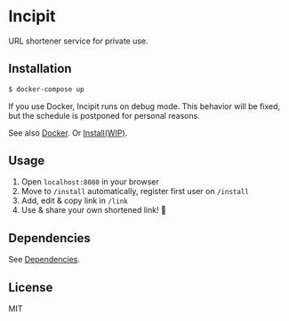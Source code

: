# Incipit

URL shortener service for private use.


## Installation

```sh
$ docker-compose up
```

If you use Docker, Incipit runs on debug mode.
This behavior will be fixed, but the schedule is postponed for personal reasons.

See also [Docker](./docs/docker.md).
Or [Install(WIP)](./docs/install.md).


## Usage

1. Open `localhost:8080` in your browser
1. Move to `/install` automatically, register first user on `/install`
1. Add, edit & copy link in `/link`
1. Use & share your own shortened link! :tada:


## Dependencies

See [Dependencies](./docs/dependencies.md).


## License

MIT
